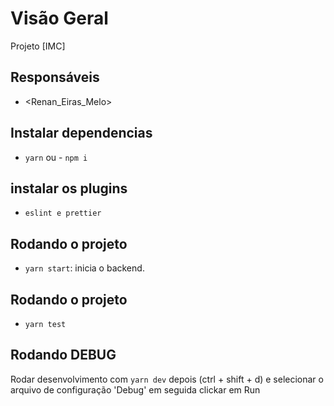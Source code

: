 # Visão Geral

Projeto [IMC]

## Responsáveis

- <Renan_Eiras_Melo>

## Instalar dependencias

- `yarn` ou - `npm i`

## instalar os plugins

- `eslint e prettier`

## Rodando o projeto

- `yarn start`: inicia o backend.

## Rodando o projeto

- `yarn test`

## Rodando DEBUG

Rodar desenvolvimento com `yarn dev` depois (ctrl + shift + d) e selecionar o arquivo de configuração 'Debug' em seguida clickar em Run

